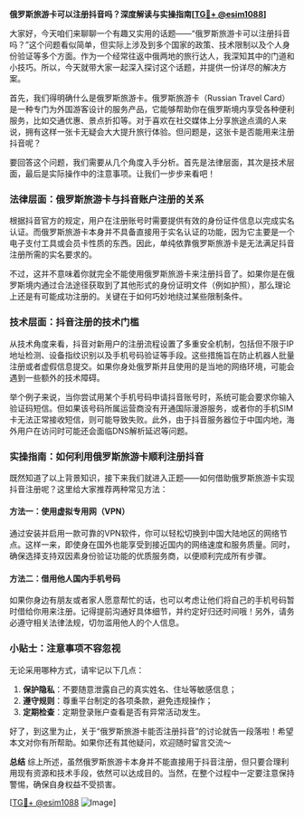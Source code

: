 **俄罗斯旅游卡可以注册抖音吗？深度解读与实操指南[[TG💪+ @esim1088](https://t.me/s/esim1088)]**

大家好，今天咱们来聊聊一个有趣又实用的话题——“俄罗斯旅游卡可以注册抖音吗？”这个问题看似简单，但实际上涉及到多个国家的政策、技术限制以及个人身份验证等多个方面。作为一个经常往返中俄两地的旅行达人，我深知其中的门道和小技巧。所以，今天就带大家一起深入探讨这个话题，并提供一份详尽的解决方案。

首先，我们得明确什么是俄罗斯旅游卡。俄罗斯旅游卡（Russian Travel Card）是一种专门为外国游客设计的服务产品，它能够帮助你在俄罗斯境内享受各种便利服务，比如交通优惠、景点折扣等。对于喜欢在社交媒体上分享旅途点滴的人来说，拥有这样一张卡无疑会大大提升旅行体验。但问题是，这张卡是否能用来注册抖音呢？

要回答这个问题，我们需要从几个角度入手分析。首先是法律层面，其次是技术层面，最后是实际操作中的注意事项。让我们一步步来看吧！

### 法律层面：俄罗斯旅游卡与抖音账户注册的关系

根据抖音官方的规定，用户在注册账号时需要提供有效的身份证件信息以完成实名认证。而俄罗斯旅游卡本身并不具备直接用于实名认证的功能，因为它主要是一个电子支付工具或会员卡性质的东西。因此，单纯依靠俄罗斯旅游卡是无法满足抖音注册所需的实名要求的。

不过，这并不意味着你就完全不能使用俄罗斯旅游卡来注册抖音了。如果你是在俄罗斯境内通过合法途径获取到了其他形式的身份证明文件（例如护照），那么理论上还是有可能成功注册的。关键在于如何巧妙地绕过某些限制条件。

### 技术层面：抖音注册的技术门槛

从技术角度来看，抖音对新用户的注册流程设置了多重安全机制，包括但不限于IP地址检测、设备指纹识别以及手机号码验证等手段。这些措施旨在防止机器人批量注册或者虚假信息提交。如果你身处俄罗斯并且使用的是当地的网络环境，可能会遇到一些额外的技术障碍。

举个例子来说，当你尝试用某个手机号码申请抖音账号时，系统可能会要求你输入验证码短信。但如果该号码所属运营商没有开通国际漫游服务，或者你的手机SIM卡无法正常接收短信，则可能导致失败。此外，由于抖音服务器位于中国内地，海外用户在访问时可能还会面临DNS解析延迟等问题。

### 实操指南：如何利用俄罗斯旅游卡顺利注册抖音

既然知道了以上背景知识，接下来我们就进入正题——如何借助俄罗斯旅游卡实现抖音注册呢？这里给大家推荐两种常见方法：

#### 方法一：使用虚拟专用网（VPN）
通过安装并启用一款可靠的VPN软件，你可以轻松切换到中国大陆地区的网络节点。这样一来，即使身在国外也能享受到接近国内的网络速度和服务质量。同时，确保选择支持双因素身份验证功能的优质服务商，以便顺利完成所有步骤。

#### 方法二：借用他人国内手机号码
如果你身边有朋友或者家人愿意帮忙的话，也可以考虑让他们将自己的手机号码暂时借给你用来注册。记得提前沟通好具体细节，并约定好归还时间哦！另外，请务必遵守相关法律法规，切勿滥用他人的个人信息。

### 小贴士：注意事项不容忽视
无论采用哪种方式，请牢记以下几点：
1. **保护隐私**：不要随意泄露自己的真实姓名、住址等敏感信息；
2. **遵守规则**：尊重平台制定的各项条款，避免违规操作；
3. **定期检查**：定期登录账户查看是否有异常活动发生。

好了，到这里为止，关于“俄罗斯旅游卡能否注册抖音”的讨论就告一段落啦！希望本文对你有所帮助。如果你还有其他疑问，欢迎随时留言交流～ 

**总结**
综上所述，虽然俄罗斯旅游卡本身并不能直接用于抖音注册，但只要合理利用现有资源和技术手段，依然可以达成目的。当然，在整个过程中一定要注意保持警惕，确保自身权益不受损害。

[[TG💪+ @esim1088](https://t.me/s/esim1088) ![Image](https://i.postimg.cc/4NQfJmqS/Snipaste-2025-05-13-00-14-12.png)]